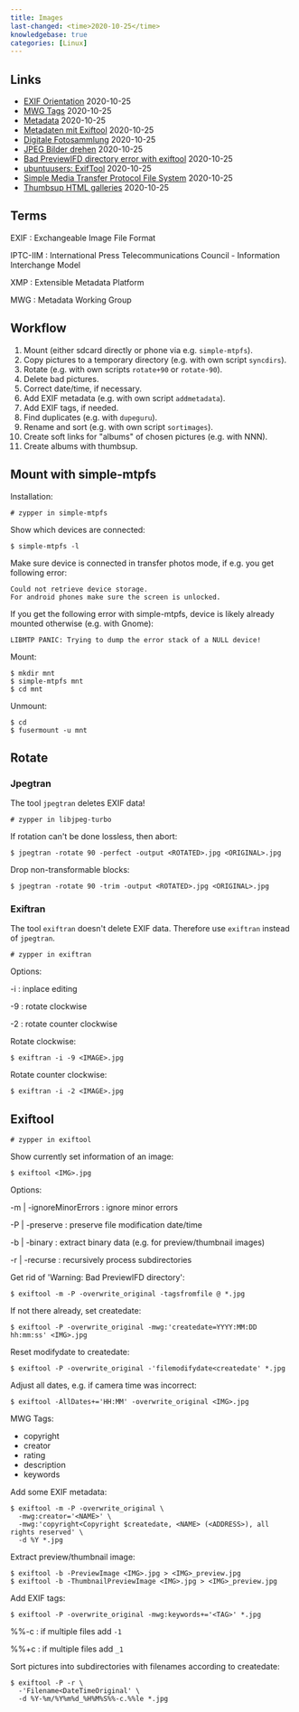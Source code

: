 ```yaml
---
title: Images
last-changed: <time>2020-10-25</time>
knowledgebase: true
categories: [Linux]
---
```

## Links

* [EXIF Orientation](http://www.impulseadventure.com/photo/exif-orientation.html) <time>2020-10-25</time>
* [MWG Tags](http://exiftool.org/TagNames/MWG.html) <time>2020-10-25</time>
* [Metadata](http://www.photometadata.org/meta-resources-field-guide-to-metadata) <time>2020-10-25</time>
* [Metadaten mit Exiftool](http://www.linux-community.de/Internal/Artikel/Print-Artikel/LinuxUser/2010/09/Metainformationen-bearbeiten-und-Bilder-organisieren-mit-Exiftool) <time>2020-10-25</time>
* [Digitale Fotosammlung](http://www.gerhard.fr/DAM/deutsch.php) <time>2020-10-25</time>
* [JPEG Bilder drehen](http://www.linux-community.de/Internal/Artikel/Print-Artikel/LinuxUser/2005/10/JPEG-Bilder-automatisch-umbenennen-und-verlustlos-bearbeiten) <time>2020-10-25</time>
* [Bad PreviewIFD directory error with exiftool](https://codeyarns.com/tech/2014-12-05-bad-previewifd-directory-error-with-exiftool.html) <time>2020-10-25</time>
* [ubuntuusers: ExifTool](https://wiki.ubuntuusers.de/ExifTool) <time>2020-10-25</time>
* [Simple Media Transfer Protocol File System](https://github.com/phatina/simple-mtpfs) <time>2020-10-25</time>
* [Thumbsup HTML galleries](https://thumbsup.github.io/docs) <time>2020-10-25</time>

## Terms

EXIF
: Exchangeable Image File Format

IPTC-IIM
: International Press Telecommunications Council - Information Interchange Model

XMP
: Extensible Metadata Platform

MWG
: Metadata Working Group

## Workflow

1. Mount (either sdcard directly or phone via e.g. `simple-mtpfs`).
1. Copy pictures to a temporary directory (e.g. with own script `syncdirs`).
2. Rotate (e.g. with own scripts `rotate+90` or `rotate-90`).
3. Delete bad pictures.
4. Correct date/time, if necessary.
5. Add EXIF metadata (e.g. with own script `addmetadata`).
6. Add EXIF tags, if needed.
7. Find duplicates (e.g. with `dupeguru`).
8. Rename and sort (e.g. with own script `sortimages`).
9. Create soft links for "albums" of chosen pictures (e.g. with NNN).
10. Create albums with thumbsup.

## Mount with simple-mtpfs

Installation:

```console
# zypper in simple-mtpfs
```

Show which devices are connected:

```console
$ simple-mtpfs -l
```

Make sure device is connected in transfer photos mode, if e.g. you get
following error:

```text
Could not retrieve device storage.
For android phones make sure the screen is unlocked.
```

If you get the following error with simple-mtpfs, device is likely already
mounted otherwise (e.g. with Gnome):

```text
LIBMTP PANIC: Trying to dump the error stack of a NULL device!
```

Mount:

```console
$ mkdir mnt
$ simple-mtpfs mnt
$ cd mnt
```

Unmount:

```console
$ cd
$ fusermount -u mnt
```

## Rotate

### Jpegtran

The tool `jpegtran` deletes EXIF data!

```console
# zypper in libjpeg-turbo
```

If rotation can't be done lossless, then abort:

```console
$ jpegtran -rotate 90 -perfect -output <ROTATED>.jpg <ORIGINAL>.jpg
```

Drop non-transformable blocks:
```console
$ jpegtran -rotate 90 -trim -output <ROTATED>.jpg <ORIGINAL>.jpg
```

### Exiftran

The tool `exiftran` doesn't delete EXIF data. Therefore use `exiftran` instead
of `jpegtran`.

```console
# zypper in exiftran
```

Options:

-i
: inplace editing

-9
: rotate clockwise

-2
: rotate counter clockwise

Rotate clockwise:

```console
$ exiftran -i -9 <IMAGE>.jpg
```

Rotate counter clockwise:

```console
$ exiftran -i -2 <IMAGE>.jpg
```

## Exiftool

```console
# zypper in exiftool
```

Show currently set information of an image:

```console
$ exiftool <IMG>.jpg
```

Options:

-m | -ignoreMinorErrors
: ignore minor errors

-P | -preserve
: preserve file modification date/time

-b | -binary
: extract binary data (e.g. for preview/thumbnail images)

-r | -recurse
: recursively process subdirectories

Get rid of 'Warning: Bad PreviewIFD directory':

```console
$ exiftool -m -P -overwrite_original -tagsfromfile @ *.jpg
```

If not there already, set createdate:

```console
$ exiftool -P -overwrite_original -mwg:'createdate=YYYY:MM:DD hh:mm:ss' <IMG>.jpg
```

Reset modifydate to createdate:

```console
$ exiftool -P -overwrite_original -'filemodifydate<createdate' *.jpg
```

Adjust all dates, e.g. if camera time was incorrect:

```console
$ exiftool -AllDates+='HH:MM' -overwrite_original <IMG>.jpg
```

MWG Tags:

* copyright
* creator
* rating
* description
* keywords

Add some EXIF metadata:

```console
$ exiftool -m -P -overwrite_original \
  -mwg:creator='<NAME>' \
  -mwg:'copyright<Copyright $createdate, <NAME> (<ADDRESS>), all rights reserved' \
  -d %Y *.jpg
```

Extract preview/thumbnail image:

```console
$ exiftool -b -PreviewImage <IMG>.jpg > <IMG>_preview.jpg
$ exiftool -b -ThumbnailPreviewImage <IMG>.jpg > <IMG>_preview.jpg
```

Add EXIF tags:

```console
$ exiftool -P -overwrite_original -mwg:keywords+='<TAG>' *.jpg
```

%%-c
: if multiple files add `-1`

%%+c
: if multiple files add `_1`

Sort pictures into subdirectories with filenames according to createdate:

```console
$ exiftool -P -r \
  -'Filename<DateTimeOriginal' \
  -d %Y-%m/%Y%m%d_%H%M%S%%-c.%%le *.jpg
```
